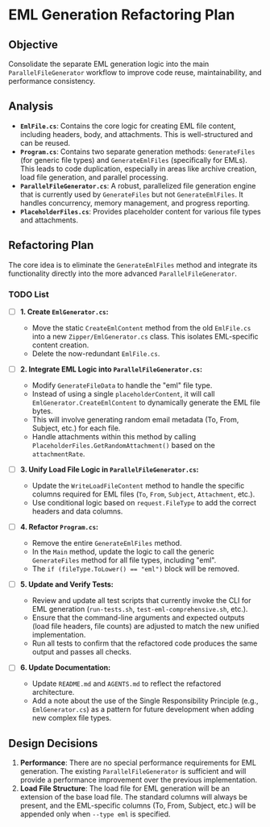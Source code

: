 # EML Generation Refactoring Plan

## Objective
Consolidate the separate EML generation logic into the main `ParallelFileGenerator` workflow to improve code reuse, maintainability, and performance consistency.

## Analysis
- **`EmlFile.cs`**: Contains the core logic for creating EML file content, including headers, body, and attachments. This is well-structured and can be reused.
- **`Program.cs`**: Contains two separate generation methods: `GenerateFiles` (for generic file types) and `GenerateEmlFiles` (specifically for EMLs). This leads to code duplication, especially in areas like archive creation, load file generation, and parallel processing.
- **`ParallelFileGenerator.cs`**: A robust, parallelized file generation engine that is currently used by `GenerateFiles` but not `GenerateEmlFiles`. It handles concurrency, memory management, and progress reporting.
- **`PlaceholderFiles.cs`**: Provides placeholder content for various file types and attachments.

## Refactoring Plan

The core idea is to eliminate the `GenerateEmlFiles` method and integrate its functionality directly into the more advanced `ParallelFileGenerator`.

### TODO List

- [ ] **1. Create `EmlGenerator.cs`:**
    -    Move the static `CreateEmlContent` method from the old `EmlFile.cs` into a new `Zipper/EmlGenerator.cs` class. This isolates EML-specific content creation.
    -    Delete the now-redundant `EmlFile.cs`.

- [ ] **2. Integrate EML Logic into `ParallelFileGenerator.cs`:**
    -    Modify `GenerateFileData` to handle the "eml" file type.
    -    Instead of using a single `placeholderContent`, it will call `EmlGenerator.CreateEmlContent` to dynamically generate the EML file bytes.
    -    This will involve generating random email metadata (To, From, Subject, etc.) for each file.
    -    Handle attachments within this method by calling `PlaceholderFiles.GetRandomAttachment()` based on the `attachmentRate`.

- [ ] **3. Unify Load File Logic in `ParallelFileGenerator.cs`:**
    -    Update the `WriteLoadFileContent` method to handle the specific columns required for EML files (`To`, `From`, `Subject`, `Attachment`, etc.).
    -    Use conditional logic based on `request.FileType` to add the correct headers and data columns.

- [ ] **4. Refactor `Program.cs`:**
    -    Remove the entire `GenerateEmlFiles` method.
    -    In the `Main` method, update the logic to call the generic `GenerateFiles` method for all file types, including "eml".
    -    The `if (fileType.ToLower() == "eml")` block will be removed.

- [ ] **5. Update and Verify Tests:**
    -    Review and update all test scripts that currently invoke the CLI for EML generation (`run-tests.sh`, `test-eml-comprehensive.sh`, etc.).
    -    Ensure that the command-line arguments and expected outputs (load file headers, file counts) are adjusted to match the new unified implementation.
    -    Run all tests to confirm that the refactored code produces the same output and passes all checks.

- [ ] **6. Update Documentation:**
    -    Update `README.md` and `AGENTS.md` to reflect the refactored architecture.
    -    Add a note about the use of the Single Responsibility Principle (e.g., `EmlGenerator.cs`) as a pattern for future development when adding new complex file types.

## Design Decisions
1.  **Performance**: There are no special performance requirements for EML generation. The existing `ParallelFileGenerator` is sufficient and will provide a performance improvement over the previous implementation.
2.  **Load File Structure**: The load file for EML generation will be an extension of the base load file. The standard columns will always be present, and the EML-specific columns (To, From, Subject, etc.) will be appended only when `--type eml` is specified.
